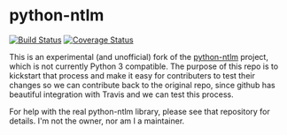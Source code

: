 python-ntlm
============
[![Build Status](https://travis-ci.org/trustrachel/python-ntlm3.svg?branch=master)](https://travis-ci.org/trustrachel/python-ntlm) [![Coverage Status](https://coveralls.io/repos/trustrachel/python-ntlm/badge.png?branch=master)](https://coveralls.io/r/trustrachel/python-ntlm?branch=master)

This is an experimental (and unofficial) fork of the [python-ntlm](https://code.google.com/p/python-ntlm) project, which is not currently Python 3 compatible. The purpose of this repo is to kickstart that process and make it easy for contributers to test their changes so we can contribute back to the original repo, since github has beautiful integration with Travis and we can test this process.

For help with the real python-ntlm library, please see that repository for details. I'm not the owner, nor am I a maintainer. 
